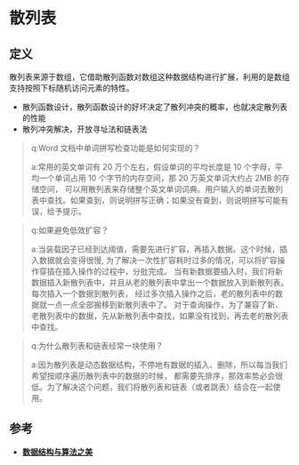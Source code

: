 # 散列表

## 定义
散列表来源于数组，它借助散列函数对数组这种数据结构进行扩展，利用的是数组支持按照下标随机访问元素的特性。
* 散列函数设计，散列函数设计的好坏决定了散列冲突的概率，也就决定散列表的性能
* 散列冲突解决，开放寻址法和链表法

>q:Word 文档中单词拼写检查功能是如何实现的？
> 
> a:常用的英文单词有 20 万个左右，假设单词的平均长度是 10 个字母，平均一个单词占用 10 个字节的内存空间，那 20 万英文单词大约占 2MB 的存储空间，
> 可以用散列表来存储整个英文单词词典。用户输入的单词去散列表中查找。如果查到，则说明拼写正确；如果没有查到，则说明拼写可能有误，给予提示。

>q:如果避免低效扩容？
> 
> a:当装载因子已经到达阈值，需要先进行扩容，再插入数据。这个时候，插入数据就会变得很慢,
> 为了解决一次性扩容耗时过多的情况，可以将扩容操作穿插在插入操作的过程中，分批完成。
> 当有新数据要插入时，我们将新数据插入新散列表中，并且从老的散列表中拿出一个数据放入到新散列表。每次插入一个数据到散列表，
> 经过多次插入操作之后，老的散列表中的数据就一点一点全部搬移到新散列表中了。
> 对于查询操作，为了兼容了新、老散列表中的数据，先从新散列表中查找，如果没有找到，再去老的散列表中查找。

>q:为什么散列表和链表经常一块使用？
> 
> a:因为散列表是动态数据结构，不停地有数据的插入、删除，所以每当我们希望按顺序遍历散列表中的数据的时候，
> 都需要先排序，那效率势必会很低。为了解决这个问题，我们将散列表和链表（或者跳表）结合在一起使用。
## 参考
* [**数据结构与算法之美**](http://gk.link/a/10p9l)

